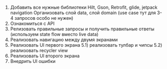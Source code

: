 1) Добавить все нужные библиотеки Hilt, Gson, Retrofit, glide, jetpack navigation
   Организовать слой data, слой domain (use case тут для 3-4 запросов особо не нужен)
2) Ознакомиться с API
3) Релизовать правильные запросы и получить правильные ответы (используем state flow вместо live data)
4) Реализовать навигацию между двумя экранами
5) Реализовать UI первого экрана
  5.1) реализовать тулбар и чипсы
  5.2) реализовать recycler view 
6) Реализовать UI второго экрана
7) Внедрить UI ошибки
